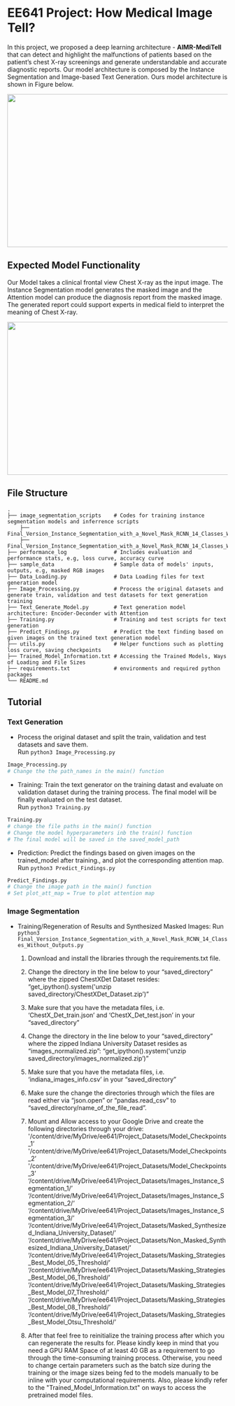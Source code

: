 # EE641 Project: How Medical Image Tell? 
In this project, we proposed a deep learning architecture - **AIMR-MediTell** that can detect and highlight the malfunctions of patients based on the patient’s chest X-ray screenings and generate understandable and accurate diagnostic reports. Our model architecture is composed by the Instance Segmentation and Image-based Text Generation. Ours model architecture is shown in Figure below. 

<img src="https://user-images.githubusercontent.com/63425702/236669671-2c4f58f4-8785-48d7-a5a3-012b024a08d4.jpg" width="700" height="350">

## Expected Model Functionality
Our Model takes a clinical frontal view Chest X-ray as the input image. The Instance Segmentation model generates the masked image and the Attention model can produce the diagnosis report from the masked image. The generated report could support experts in medical field to interpret the meaning of Chest X-ray. 

<img src="https://user-images.githubusercontent.com/63425702/236601842-a55dd16c-da53-4b19-90d6-a25c82c5dece.png" width="700" height="350">

## File Structure 

    .
    ├── image_segmentation_scripts    # Codes for training instance segmentation models and inferrence scripts
        ├── Final_Version_Instance_Segmentation_with_a_Novel_Mask_RCNN_14_Classes_Without_Outputs.ipynb
        ├── Final_Version_Instance_Segmentation_with_a_Novel_Mask_RCNN_14_Classes_Without_Outputs.py
    ├── performance_log               # Includes evaluation and performance stats, e.g, loss curve, accuracy curve
    ├── sample_data                   # Sample data of models' inputs, outputs, e.g, masked RGB images
    ├── Data_Loading.py               # Data Loading files for text generation model
    ├── Image_Processing.py           # Process the original datasets and generate train, validation and test datasets for text generation training
    ├── Text_Generate_Model.py        # Text generation model architecture: Encoder-Deconder with Attention
    ├── Training.py                   # Training and test scripts for text generation
    ├── Predict_Findings.py           # Predict the text finding based on given images on the trained text generation model
    ├── utils.py                      # Helper functions such as plotting loss curve, saving checkpoints
    ├── Trained_Model_Information.txt # Accessing the Trained Models, Ways of Loading and File Sizes
    ├── requirements.txt              # environments and required python packages
    └── README.md


## Tutorial
### Text Generation

+ Process the original dataset and split the train, validation and test datasets and save them. \
Run `python3 Image_Processing.py`
```Python
Image_Processing.py
# Change the the path_names in the main() function 
```


+ Training: Train the text generator on the training datast and evaluate on validation dataset during the training process. The final model will be finally evaluated on the test dataset. \
 Run `python3 Training.py`
```Python
Training.py
# change the file paths in the main() function
# Change the model hyperparameters inb the train() function
# The final model will be saved in the saved_model_path
```

+ Prediction: Predict the findings based on given images on the trained_model after training., and plot the corresponding attention map. \
     Run `python3 Predict_Findings.py`
```Python
Predict_Findings.py
# Change the image path in the main() function
# Set plot_att_map = True to plot attention map
```

### Image Segmentation

+ Training/Regeneration of Results and Synthesized Masked Images:
     Run `python3 Final_Version_Instance_Segmentation_with_a_Novel_Mask_RCNN_14_Classes_Without_Outputs.py`

    1) Download and install the libraries through the requirements.txt file.

    2) Change the directory in the line below to your “saved_directory” where the zipped ChestXDet Dataset resides:
 	    “get_ipython().system('unzip saved_directory/ChestXDet_Dataset.zip’)”

    3) Make sure that you have the metadata files, i.e. ‘ChestX_Det_train.json’ and ‘ChestX_Det_test.json’ in your “saved_directory”

    4) Change the directory in the line below to your “saved_directory” where the zipped Indiana University Dataset resides as “images_normalized.zip”:
	    “get_ipython().system('unzip saved_directory/images_normalized.zip’)”

    5) Make sure that you have the metadata files, i.e. ‘indiana_images_info.csv’ in your “saved_directory”

    6) Make sure the change the directories through which the files are read either via “json.open” or “pandas.read_csv” to “saved_directory/name_of_the_file_read”.


    7) Mount and Allow access to your Google Drive and create the following directories through your drive:
        '/content/drive/MyDrive/ee641/Project_Datasets/Model_Checkpoints_1’
        '/content/drive/MyDrive/ee641/Project_Datasets/Model_Checkpoints_2’
        '/content/drive/MyDrive/ee641/Project_Datasets/Model_Checkpoints_3’
        ‘/content/drive/MyDrive/ee641/Project_Datasets/Images_Instance_Segmentation_1/’
        ‘/content/drive/MyDrive/ee641/Project_Datasets/Images_Instance_Segmentation_2/‘
        ‘/content/drive/MyDrive/ee641/Project_Datasets/Images_Instance_Segmentation_3/’
        ‘/content/drive/MyDrive/ee641/Project_Datasets/Masked_Synthesized_Indiana_University_Dataset/’
        ‘/content/drive/MyDrive/ee641/Project_Datasets/Non_Masked_Synthesized_Indiana_University_Dataset/’
        ‘/content/drive/MyDrive/ee641/Project_Datasets/Masking_Strategies_Best_Model_05_Threshold/’
        ‘/content/drive/MyDrive/ee641/Project_Datasets/Masking_Strategies_Best_Model_06_Threshold/’
        ‘/content/drive/MyDrive/ee641/Project_Datasets/Masking_Strategies_Best_Model_07_Threshold/’
        ‘/content/drive/MyDrive/ee641/Project_Datasets/Masking_Strategies_Best_Model_08_Threshold/’
        ‘/content/drive/MyDrive/ee641/Project_Datasets/Masking_Strategies_Best_Model_Otsu_Threshold/’

    8) After that feel free to reinitialize the training process after which you can regenerate the results for. Please kindly keep in mind that you need a GPU RAM Space of at least 40 GB as a requirement to go through the time-consuming training process. Otherwise, you need to change certain parameters such as the batch size during the training or the image sizes being fed to the models manually to be inline with your computational requirements. Also, please kindly refer to the "Trained_Model_Information.txt" on ways to access the pretrained model files.
